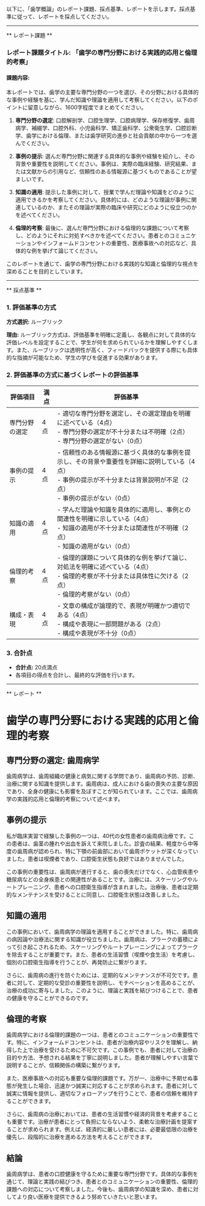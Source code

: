 以下に、「歯学概論」のレポート課題、採点基準、レポートを示します。採点基準に従って、レポートを採点してください。

---------------------------------------
** レポート課題 **

### レポート課題タイトル: 「歯学の専門分野における実践的応用と倫理的考察」

#### 課題内容:
本レポートでは、歯学の主要な専門分野の一つを選び、その分野における具体的な事例や経験を基に、学んだ知識や理論を適用して考察してください。以下のポイントに留意しながら、1600字程度でまとめてください。

1. **専門分野の選定**: 口腔解剖学、口腔生理学、口腔病理学、保存修復学、歯周病学、補綴学、口腔外科、小児歯科学、矯正歯科学、公衆衛生学、口腔診断学、歯学における倫理、または歯学研究の進歩と社会貢献の中から一つを選んでください。

2. **事例の提示**: 選んだ専門分野に関連する具体的な事例や経験を紹介し、その背景や重要性を説明してください。事例は、実際の臨床経験、研究結果、または文献からの引用など、信頼性のある情報源に基づくものであることが望ましいです。

3. **知識の適用**: 提示した事例に対して、授業で学んだ理論や知識をどのように適用できるかを考察してください。具体的には、どのような理論が事例に関連しているのか、またその理論が実際の臨床や研究にどのように役立つのかを述べてください。

4. **倫理的考察**: 最後に、選んだ専門分野における倫理的な課題について考察し、どのようにそれに対処すべきかを述べてください。患者とのコミュニケーションやインフォームドコンセントの重要性、医療事故への対応など、具体的な例を挙げて論じてください。

このレポートを通じて、歯学の専門分野における実践的な知識と倫理的な視点を深めることを目的としています。

---------------------------------------
** 採点基準 **

### 1. 評価基準の方式
**方式選択:** ルーブリック

**理由:** ルーブリック方式は、評価基準を明確に定義し、各観点に対して具体的な評価レベルを設定することで、学生が何を求められているかを理解しやすくします。また、ルーブリックは透明性が高く、フィードバックを提供する際にも具体的な指摘が可能なため、学生の学びを促進する効果があります。

### 2. 評価基準の方式に基づくレポートの評価基準

| 評価項目               | 満点 | 評価基準                                                                                     |
|------------------------|------|----------------------------------------------------------------------------------------------|
| 専門分野の選定        | 4点  | - 適切な専門分野を選定し、その選定理由を明確に述べている（4点）<br>- 専門分野の選定が不十分または不明確（2点）<br>- 専門分野の選定がない（0点） |
| 事例の提示            | 4点  | - 信頼性のある情報源に基づく具体的な事例を提示し、その背景や重要性を詳細に説明している（4点）<br>- 事例の提示が不十分または背景説明が不足（2点）<br>- 事例の提示がない（0点） |
| 知識の適用            | 4点  | - 学んだ理論や知識を具体的に適用し、事例との関連性を明確に示している（4点）<br>- 知識の適用が不十分または関連性が不明確（2点）<br>- 知識の適用がない（0点） |
| 倫理的考察            | 4点  | - 倫理的課題について具体的な例を挙げて論じ、対処法を明確に述べている（4点）<br>- 倫理的考察が不十分または具体性に欠ける（2点）<br>- 倫理的考察がない（0点） |
| 構成・表現            | 4点  | - 文章の構成が論理的で、表現が明確かつ適切である（4点）<br>- 構成や表現に一部問題がある（2点）<br>- 構成や表現が不十分（0点） |

### 3. 合計点
- **合計点:** 20点満点
- 各項目の得点を合計し、最終的な評価を行います。

---------------------------------------
** レポート **
# 歯学の専門分野における実践的応用と倫理的考察
## 専門分野の選定: 歯周病学

歯周病学は、歯周組織の健康と病気に関する学問であり、歯周病の予防、診断、治療に関する知識を提供します。歯周病は、成人における歯の喪失の主要な原因であり、全身の健康にも影響を及ぼすことが知られています。ここでは、歯周病学の実践的応用と倫理的考察について述べます。

## 事例の提示

私が臨床実習で経験した事例の一つは、40代の女性患者の歯周病治療です。この患者は、歯茎の腫れや出血を訴えて来院しました。診査の結果、軽度から中等度の歯周病が認められ、特に下顎の前歯部において歯周ポケットが深くなっていました。患者は喫煙者であり、口腔衛生状態も良好ではありませんでした。

この事例の重要性は、歯周病が進行すると、歯の喪失だけでなく、心血管疾患や糖尿病などの全身疾患との関連性があることです。治療には、スケーリングやルートプレーニング、患者への口腔衛生指導が含まれました。治療後、患者は定期的なメンテナンスを受けることに同意し、口腔衛生状態は改善しました。

## 知識の適用

この事例において、歯周病学の理論を適用することができました。特に、歯周病の病因論や治療法に関する知識が役立ちました。歯周病は、プラークの蓄積によって引き起こされるため、スケーリングやルートプレーニングによってプラークを除去することが重要です。また、患者の生活習慣（喫煙や食生活）を考慮し、個別の口腔衛生指導を行うことが、再発防止に繋がります。

さらに、歯周病の進行を防ぐためには、定期的なメンテナンスが不可欠です。患者に対して、定期的な受診の重要性を説明し、モチベーションを高めることが、治療の成功に寄与しました。このように、理論と実践を結びつけることで、患者の健康を守ることができるのです。

## 倫理的考察

歯周病学における倫理的課題の一つは、患者とのコミュニケーションの重要性です。特に、インフォームドコンセントは、患者が治療内容やリスクを理解し、納得した上で治療を受けるために不可欠です。この事例でも、患者に対して治療の目的や方法、予想される結果を丁寧に説明しました。患者が理解しやすい言葉で説明することが、信頼関係の構築に繋がります。

また、医療事故への対応も重要な倫理的課題です。万が一、治療中に予期せぬ事態が発生した場合、迅速かつ誠実に対応することが求められます。患者に対して誠実に情報を提供し、適切なフォローアップを行うことで、患者の信頼を維持することができます。

さらに、歯周病の治療においては、患者の生活習慣や経済的背景を考慮することも重要です。治療が患者にとって負担にならないよう、柔軟な治療計画を提案することが求められます。例えば、経済的に厳しい患者には、必要最低限の治療を優先し、段階的に治療を進める方法を考えることができます。

## 結論

歯周病学は、患者の口腔健康を守るために重要な専門分野です。具体的な事例を通じて、理論と実践の結びつき、患者とのコミュニケーションの重要性、倫理的課題への対応について考察しました。今後も、歯周病学の知識を深め、患者に対してより良い医療を提供できるよう努めていきたいと思います。

